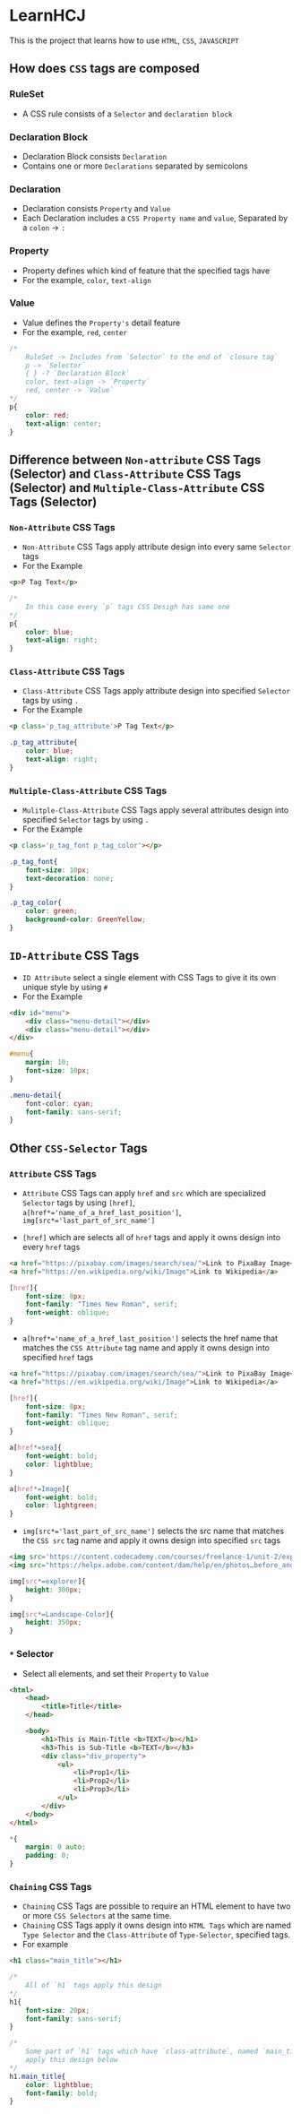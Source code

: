 # LearnHCJ

This is the project that learns how to use `HTML`, `CSS`, `JAVASCRIPT`

## How does `CSS` tags are composed

### RuleSet
- A CSS rule consists of a `Selector` and `declaration block`

### Declaration Block
- Declaration Block consists `Declaration`
- Contains one or more `Declarations` separated by semicolons

### Declaration
- Declaration consists `Property` and `Value`
- Each Declaration includes a `CSS Property name` and `value`, Separated by a `colon` -> `:`

### Property
- Property defines which kind of feature that the specified tags have
- For the example, `color`, `text-align`

### Value
- Value defines the `Property's` detail feature
- For the example, `red`, `center`


```CSS
/*
    RuleSet -> Includes from `Selector` to the end of `closure tag`
    p -> `Selector`
    { } -? `Declaration Block`
    color, text-align -> `Property`
    red, center -> `Value`
*/
p{
    color: red;
    text-align: center;
}
```

## Difference between `Non-attribute` CSS Tags (Selector) and `Class-Attribute` CSS Tags (Selector) and `Multiple-Class-Attribute` CSS Tags (Selector)

### `Non-Attribute` CSS Tags
- `Non-Attribute` CSS Tags apply attribute design into every same `Selector` tags
- For the Example

```HTML
<p>P Tag Text</p>
```
```CSS
/*
    In this case every `p` tags CSS Desigh has same one
*/
p{
    color: blue;
    text-align: right;
}
```

### `Class-Attribute` CSS Tags
- `Class-Attribute` CSS Tags apply attribute design into specified `Selector` tags by using `.`
- For the Example

```HTML
<p class='p_tag_attribute'>P Tag Text</p>
```
```CSS
.p_tag_attribute{
    color: blue;
    text-align: right;
}
```

### `Multiple-Class-Attribute` CSS Tags
- `Mulitple-Class-Attribute` CSS Tags apply several attributes design into specified `Selector` tags by using `.`
- For the Example

```HTML
<p class='p_tag_font p_tag_color'></p>
```
```CSS
.p_tag_font{
    font-size: 10px;
    text-decoration: none;
}

.p_tag_color{
    color: green;
    background-color: GreenYellow;
}
```

## `ID-Attribute` CSS Tags
- `ID Attribute` select a single element with CSS Tags to give it its own unique style by using `#`
- For the Example

```HTML
<div id="menu">
    <div class="menu-detail"></div>
    <div class="menu-detail"></div>
</div>
```
```CSS
#menu{
    margin: 10;
    font-size: 10px;
}

.menu-detail{
    font-color: cyan;
    font-family: sans-serif;
}
```

## Other `CSS-Selector` Tags

### `Attribute` CSS Tags
- `Attribute` CSS Tags can apply `href` and `src` which are specialized `Selector` tags by using `[href]`, `a[href*='name_of_a_href_last_position']`, `img[src*='last_part_of_src_name']`

- `[href]` which are selects all of `href` tags and apply it owns design into every `href` tags
```HTML
<a href="https://pixabay.com/images/search/sea/">Link to PixaBay Image</a>
<a href="https://en.wikipedia.org/wiki/Image">Link to Wikipedia</a>
```
```CSS
[href]{
    font-size: 8px;
    font-family: "Times New Roman", serif;
    font-weight: oblique;
}
```

- `a[href*='name_of_a_href_last_position']` selects the href name that matches the `CSS Attribute` tag name and apply it owns design into specified `href` tags
```HTML
<a href="https://pixabay.com/images/search/sea/">Link to PixaBay Image</a>
<a href="https://en.wikipedia.org/wiki/Image">Link to Wikipedia</a>
```
```CSS
[href]{
    font-size: 8px;
    font-family: "Times New Roman", serif;
    font-weight: oblique;
}

a[href*=sea]{
    font-weight: bold;
    color: lightblue;
}

a[href*=Image]{
    font-weight: bold;
    color: lightgreen;
}
```

- `img[src*='last_part_of_src_name']` selects the src name that matches the `CSS src` tag name and apply it owns design into specified `src` tags
```HTML
<img src='https://content.codecademy.com/courses/freelance-1/unit-2/explorer.jpeg'/>
<img src="https://helpx.adobe.com/content/dam/help/en/photos…before_and_after/image-before/Landscape-Color.jpg"/>
```
```CSS
img[src*=explorer]{
    height: 300px;
}

img[src*=Landscape-Color]{
    height: 350px;
}
```


### `*` Selector
- Select all elements, and set their `Property` to `Value`

```HTML
<html>
    <head>
        <title>Title</title>
    </head>

    <body>
        <h1>This is Main-Title <b>TEXT</b></h1>
        <h3>This is Sub-Title <b>TEXT</b></h3>
        <div class="div_property">
            <ul>
                <li>Prop1</li>
                <li>Prop2</li>
                <li>Prop3</li>
            </ul>
        </div>
    </body>
</html>
```
```CSS
*{
    margin: 0 auto;
    padding: 0;
}
```

### `Chaining` CSS Tags
- `Chaining` CSS Tags are possible to require an HTML element to have two or more `CSS Selectors` at the same time.
- `Chaining` CSS Tags apply it owns design into `HTML Tags` which are named `Type Selector` and the `Class-Attribute` of `Type-Selector`, specified tags.
- For example

```HTML
<h1 class="main_title"></h1>
```
```CSS
/*
    All of `h1` tags apply this design
*/
h1{
    font-size: 20px;
    font-family: sans-serif;
}

/*
    Some part of `h1` tags which have `class-attribute`, named `main_title`
    apply this design below
*/
h1.main_title{
    color: lightblue;
    font-family: bold;
}
```

